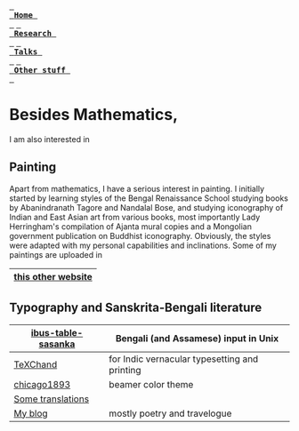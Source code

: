 [<kbd> <br> **Home** <br> </kbd>](README.md) [<kbd> <br> **Research** <br> </kbd>](research.md) [<kbd> <br> **Talks** <br> </kbd>](talks.md) [<kbd> <br> **Other stuff** <br> </kbd>](hobbies.md)

# Besides Mathematics,
I am also interested in

## Painting

Apart from mathematics, I have a serious interest in painting. I initially started by learning styles of the Bengal Renaissance School studying books by Abanindranath Tagore and Nandalal Bose, and studying iconography of Indian and East Asian art from various books, most importantly Lady Herringham's compilation of Ajanta mural copies and a Mongolian government publication on Buddhist iconography. Obviously, the styles were adapted with my personal capabilities and inclinations. Some of my paintings are uploaded in

| [this other website](https://sites.google.com/view/ani-paint) |
| --- |

## Typography and Sanskrita-Bengali literature

| [ibus-table-sasanka](https://anamitro.github.io/ibus-table-sasankadeva) | Bengali (and Assamese) input in Unix |
| --- | --- |
| [TeXChand](https://sites.google.com/view/texchand) | for Indic vernacular typesetting and printing |
| [chicago1893](https://anamitro.github.io/beamercolortheme-chicago1893) | beamer color theme |
| [Some translations](https://anamitro.github.io/writing) | |
| [My blog](https://taittiriiya.blogspot.com) | mostly poetry and travelogue |
